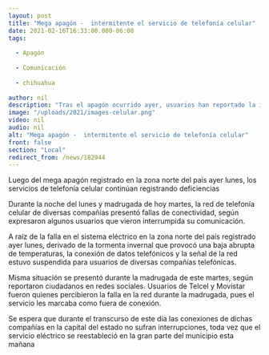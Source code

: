 ```yaml
---
layout: post
title: "Mega apagón -  intermitente el servicio de telefonía celular"
date: 2021-02-16T16:33:00.000-06:00
tags:
  
  - Apagón
  
  - Comunicación
  
  - chihuahua
  
author: nil
description: "Tras el apagón ocurrido ayer, usuarios han reportado la intermitencia del servicio en diferentes compañías"
image: "/uploads/2021/images-celular.png"
video: nil
audio: nil
alt: "Mega apagón -  intermitente el servicio de telefonía celular"
front: false
section: "Local"
redirect_from: /news/182944
---
```


Luego del mega apagón registrado en la zona norte del país ayer lunes, los servicios de telefonía celular continúan registrando deficiencias

Durante la noche del lunes y madrugada de hoy martes, la red de telefonía celular de diversas compañías presentó fallas de conectividad, según expresaron algunos usuarios que vieron interrumpida su comunicación.

A raíz de la falla en el sistema eléctrico en la zona norte del país registrado ayer lunes, derivado de la tormenta invernal que provocó una baja abrupta de temperaturas, la conexión de datos telefónicos y la señal de la red estuvo suspendida para usuarios de diversas compañías telefónicas.

Misma situación se presentó durante la madrugada de este martes, según reportaron ciudadanos en redes sociales. Usuarios de Telcel y Movistar fueron quienes percibieron la falla en la red durante la madrugada, pues el servicio les marcaba como fuera de conexión.

Se espera que durante el transcurso de este día las conexiones de dichas compañías en la capital del estado no sufran interrupciones, toda vez que el servicio eléctrico se reestableció en la gran parte del municipio esta mañana